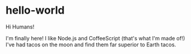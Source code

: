 # hello-world

Hi Humans!

I'm finally here! I like Node.js and CoffeeScript (that's what I'm made of!)
I've had tacos on the moon and find them far superior to Earth tacos.

